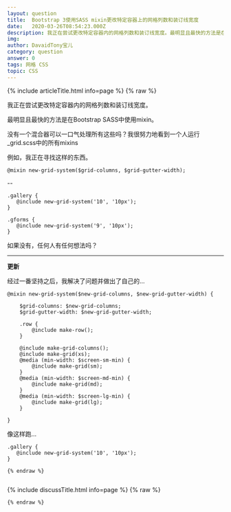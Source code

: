 ```yaml
---
layout: question
title:  Bootstrap 3使用SASS mixin更改特定容器上的网格列数和装订线宽度
date:   2020-03-26T08:54:23.000Z
description: 我正在尝试更改特定容器内的网格列数和装订线宽度。最明显且最快的方法是在Bootstrap SASS中使用mixin。没有一个混合器可以一口气处理所...
img: 
author: DavaidTony宝儿
category: question
answer: 0
tags: 网格 CSS
topic: CSS
---
```

<div class="article-root">
  <div class="article">
    {% include articleTitle.html info=page %}
    {% raw %}
    <div class="article-content"><p><font style="vertical-align: inherit;"><font style="vertical-align: inherit;">我正在尝试更改特定容器内的网格列数和装订线宽度。</font></font></p>

<p><font style="vertical-align: inherit;"><font style="vertical-align: inherit;">最明显且最快的方法是在Bootstrap SASS中使用mixin。</font></font></p>

<p><font style="vertical-align: inherit;"><font style="vertical-align: inherit;">没有一个混合器可以一口气处理所有这些吗？</font><font style="vertical-align: inherit;">我很努力地看到一个人运行_grid.scss中的所有mixins</font></font></p>

<p><font style="vertical-align: inherit;"><font style="vertical-align: inherit;">例如，我正在寻找这样的东西。</font></font></p>

<pre><code>@mixin new-grid-system($grid-columns, $grid-gutter-width);
</code></pre>

<p><font style="vertical-align: inherit;"><font style="vertical-align: inherit;">--</font></font></p>

<pre><code>.gallery {<font></font>
   @include new-grid-system('10', '10px');<font></font>
}<font></font>
<font></font>
.gforms {<font></font>
   @include new-grid-system('9', '10px');<font></font>
}<font></font>
</code></pre>

<p><font style="vertical-align: inherit;"><font style="vertical-align: inherit;">如果没有，任何人有任何想法吗？</font></font></p>

<hr>

<p><strong><font style="vertical-align: inherit;"><font style="vertical-align: inherit;">更新</font></font></strong></p>

<p><font style="vertical-align: inherit;"><font style="vertical-align: inherit;">经过一番坚持之后，我解决了问题并做出了自己的...</font></font></p>

<pre><code>@mixin new-grid-system($new-grid-columns, $new-grid-gutter-width) {<font></font>
<font></font>
    $grid-columns: $new-grid-columns;<font></font>
    $grid-gutter-width: $new-grid-gutter-width;  <font></font>
<font></font>
    .row {<font></font>
        @include make-row();<font></font>
    }<font></font>
<font></font>
    @include make-grid-columns();<font></font>
    @include make-grid(xs);<font></font>
    @media (min-width: $screen-sm-min) {<font></font>
        @include make-grid(sm);<font></font>
    }<font></font>
    @media (min-width: $screen-md-min) {<font></font>
        @include make-grid(md);<font></font>
    }<font></font>
    @media (min-width: $screen-lg-min) {<font></font>
        @include make-grid(lg);<font></font>
    }<font></font>
<font></font>
}<font></font>
</code></pre>

<p><font style="vertical-align: inherit;"><font style="vertical-align: inherit;">像这样跑...</font></font></p>

<pre><code>.gallery {<font></font>
   @include new-grid-system('10', '10px');<font></font>
}<font></font>
</code></pre></div>
    {% endraw %}
  </div>
  <p style="height: 0;width:0;overflow: hidden;"> 第3793篇《Bootstrap 3使用SASS mixin更改特定容器上的网格列数和装订线宽度》来自Winter(https://github.com/aiyld/aiyld.github.io)的站点</p>
  <div class="discuss-wrapper">
    {% include discussTitle.html info=page %}
    {% raw %}
    
    {% endraw %}
  </div>
<div>
